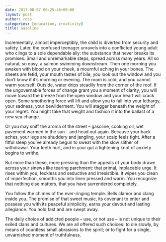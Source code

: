 ```yaml
---
date: 2017-08-07 00:25:46+00:00
layout: post
author: ross
categories: [education, creativity]
title: Gasoline
---
```


Incrementally, almost imperceptibly, the child is diverted from security and safety. Later, the confused teenager unravels into a conflicted young adult who clings to a sole dependable ally: the substance that never breaks its promises. Small and unremarkable steps, spread across many years. All so natural, so easy, a salmon swimming downstream. Then one morning you awaken with blood on your cheek, a mournful aching in your bones. The sheets are fetid, your mouth tastes of bile, you look out the window and you don’t know if it’s morning or evening. The room is cold, and you cannot warm yourself. Outside, water drips steadily from the corner of the roof. If the ungovernable forces of change grant you a moment of clarity, you will move toward the breeze from the open window and your heart will crack open. Some smothering force will lift and allow you to fall into your lethargy, your sadness, your bewilderment. You will stagger beneath the weight of your regret. You might take that weight and fashion it into the ballast of a new sea change.

Or you may sniff the aroma of the street – gasoline, cooking oil, wet pavement warmed in the sun – and head out again. Because your back aches, your legs are shuddery and jangling, your scalp feels tight. After a fitful sleep you’ve already begun to sweat with the slow slither of withdrawal. Your teeth hurt, and in your gut a tightening knot of anxiety begins to writhe.

But more than these, more pressing than the appeals of your body drawn across your sinews like tearing parchment: that primal, implacable urge. It rises within you, feckless and seductive and irresistible. It wipes you clean of imperfection, smooths you into linen pressed and warm. You recognize that nothing else matters, that you have surrendered completely.

You follow the chimes of the ever-ringing temple. Bells clamor and clang inside you. The promise of that sweet music, its covenant to enter and possess you with its peaceful simplicity, earns your devout and lasting allegiance. You hold fast and are swept away.

The daily choice of addicted people – use, or not use – is not unique to their exiled clans and cultures. We are all offered such choices: to die slowly, by means of countless small abrasions to the spirit; or to fight for a single, unvarnished moment of truthfulness.